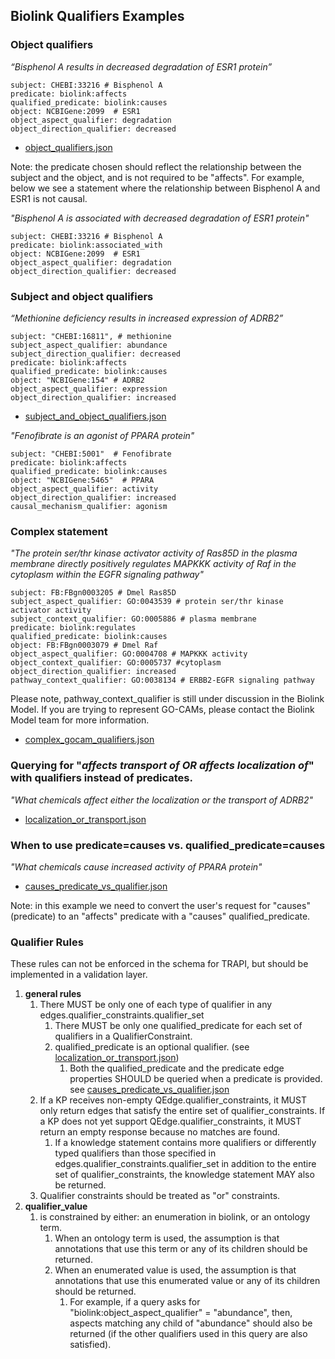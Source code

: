 ## Biolink Qualifiers Examples

### Object qualifiers
_“Bisphenol A results in decreased degradation of ESR1 protein”_

```
subject: CHEBI:33216 # Bisphenol A
predicate: biolink:affects 
qualified_predicate: biolink:causes
object: NCBIGene:2099  # ESR1
object_aspect_qualifier: degradation
object_direction_qualifier: decreased
```
* [object_qualifiers.json](object_qualifiers.json)

Note: the predicate chosen should reflect the relationship between the subject and the object, and is not required
to be "affects".  For example, below we see a statement where the relationship between Bisphenol A and ESR1 is
not causal. 

_"Bisphenol A is associated with decreased degradation of ESR1 protein"_

```
subject: CHEBI:33216 # Bisphenol A
predicate: biolink:associated_with
object: NCBIGene:2099  # ESR1
object_aspect_qualifier: degradation
object_direction_qualifier: decreased
```


### Subject and object qualifiers
_“Methionine deficiency results in increased expression of ADRB2”_

```
subject: "CHEBI:16811", # methionine
subject_aspect_qualifier: abundance
subject_direction_qualifier: decreased
predicate: biolink:affects 
qualified_predicate: biolink:causes
object: "NCBIGene:154" # ADRB2
object_aspect_qualifier: expression
object_direction_qualifier: increased
```

* [subject_and_object_qualifiers.json](subject_and_object_qualifiers.json)

_"Fenofibrate is an agonist of PPARA protein"_

```
subject: "CHEBI:5001"  # Fenofibrate
predicate: biolink:affects             
qualified_predicate: biolink:causes
object: "NCBIGene:5465"  # PPARA
object_aspect_qualifier: activity
object_direction_qualifier: increased
causal_mechanism_qualifier: agonism
```

### Complex statement

_"The protein ser/thr kinase activator activity of Ras85D in the plasma membrane directly positively regulates MAPKKK 
activity of Raf in the cytoplasm within the EGFR signaling pathway"_

```
subject: FB:FBgn0003205 # Dmel Ras85D
subject_aspect_qualifier: GO:0043539 # protein ser/thr kinase activator activity
subject_context_qualifier: GO:0005886 # plasma membrane
predicate: biolink:regulates   
qualified_predicate: biolink:causes
object: FB:FBgn0003079 # Dmel Raf
object_aspect_qualifier: GO:0004708 # MAPKKK activity
object_context_qualifier: GO:0005737 #cytoplasm
object_direction_qualifier: increased
pathway_context_qualifier: GO:0038134 # ERBB2-EGFR signaling pathway
```
Please note, pathway_context_qualifier is still under discussion in the Biolink Model. If you are trying to 
represent GO-CAMs, please contact the Biolink Model team for more information.

* [complex_gocam_qualifiers.json](complex_gocam_qualifiers.json)


### Querying for "_affects transport of_ *OR* _affects localization of_" with qualifiers instead of predicates.

_"What chemicals affect either the localization or the transport of ADRB2"_

* [localization_or_transport.json](localization_or_transport.json)


### When to use predicate=causes vs. qualified_predicate=causes

_"What chemicals cause increased activity of PPARA protein"_

* [causes_predicate_vs_qualifier.json](causes_predicate_vs_qualifier.json)

Note: in this example we need to convert the user's request for "causes" (predicate) to an "affects" predicate 
with a "causes" qualified_predicate.

### Qualifier Rules

These rules can not be enforced in the schema for TRAPI, but should be implemented in a validation layer.

1. __general rules__
   1. There MUST be only one of each type of qualifier in any edges.qualifier_constraints.qualifier_set
      1. There MUST be only one qualified_predicate for each set of qualifiers in a QualifierConstraint. 
      2. qualified_predicate is an optional qualifier. (see [localization_or_transport.json](localization_or_transport.json))
         1. Both the qualified_predicate and the predicate edge properties SHOULD be queried when a predicate is provided. 
         see [causes_predicate_vs_qualifier.json](causes_predicate_vs_qualifier.json)
   2. If a KP receives non-empty QEdge.qualifier_constraints, it MUST only return edges that satisfy the entire set of 
   qualifier_constraints. If a KP does not yet support QEdge.qualifier_constraints, it MUST return an empty response 
   because no matches are found.
      1. If a knowledge statement contains more qualifiers or differently typed qualifiers than those specified in
      edges.qualifier_constraints.qualifier_set in addition to the entire set of qualifier_constraints, the knowledge 
      statement MAY also be returned.
   3. Qualifier constraints should be treated as "or" constraints.
2. __qualifier_value__  
   1. is constrained by either: an enumeration in biolink, or an ontology term.  
      1. When an ontology term is used, the assumption is that annotations that use this term or any of its children 
      should be returned.
      2. When an enumerated value is used, the assumption is that annotations that use this enumerated value or any 
      of its children should be returned. 
         1. For example, if a query asks for "biolink:object_aspect_qualifier" = "abundance", 
         then, aspects matching any child of "abundance" should also be returned (if the other qualifiers used in this
         query are also satisfied).
